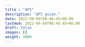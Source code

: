 ```yaml
---
title : "API"
description: "API guide."
date: 2022-09-04T08:48:45+00:00
lastmod: 2022-09-04T08:48:45+00:00
draft: false
images: []
weight: 3000
---
```

